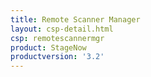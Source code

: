 ```yaml
---
title: Remote Scanner Manager
layout: csp-detail.html
csp: remotescannermgr
product: StageNow
productversion: '3.2'
---
```




